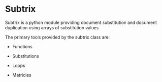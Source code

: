 # Subtrix

Subtrix is a python module providing document substitution and document duplication using arrays of substitution values

The primary tools provided by the subtrix class are:

- Functions

- Substitutions

- Loops

- Matricies

